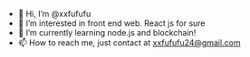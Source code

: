- 👋 Hi, I’m @xxfufufu
- 👀 I’m interested in front end web. React js for sure
- 🌱 I’m currently learning node.js and blockchain!
- 📫 How to reach me, just contact at xxfufufu24@gmail.com

<!---
xxfufufu/xxfufufu is a ✨ special ✨ repository because its `README.md` (this file) appears on your GitHub profile.
You can click the Preview link to take a look at your changes.
--->
